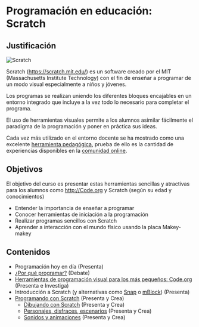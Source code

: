 # Programación en educación: Scratch 


## Justificación

![Scratch](https://upload.wikimedia.org/wikipedia/commons/thumb/f/fb/Scratch_2.0_Screen_Hello_World.png/640px-Scratch_2.0_Screen_Hello_World.png)


Scratch (https://scratch.mit.edu/) es un software creado por el MIT (Massachusetts Institute Technology) con el fin de enseñar a programar de un modo visual especialmente a niños y jóvenes.

Los programas se realizan uniendo los diferentes bloques encajables en un entorno integrado que incluye a la vez todo lo necesario para completar el programa.


El uso de herramientas visuales permite a los alumnos asimilar fácilmente el paradigma de la programación y poner en práctica sus ideas.

Cada vez más utilizado en el entorno docente se ha mostrado como una excelente [herramienta pedagógica](./contexto.md), prueba de ello es la cantidad de experiencias disponibles en la [comunidad online](https://scratch.mit.edu/explore/projects/all).

## Objetivos

El objetivo del curso es presentar estas herramientas sencillas y atractivas para los alumnos como http://Code.org y Scratch  (según su edad y conocimientos)

* Entender la importancia de enseñar a programar
* Conocer herramientas de iniciación a la programación
* Realizar programas sencillos con Scratch
* Aprender a interacción con el mundo físico usando la placa Makey-makey

## Contenidos

* Programación hoy en día (Presenta)
* [¿Por qué programar?](./contexto.md) (Debate)
* [Herramientas de programación visual para los más pequeños: Code.org](./Bloques.md) (Presenta e Investiga)
* Introducción a Scratch (y alternativas como [Snap](./snap.md) o [mBlock](./mBlock.md)) (Presenta)
* [Programando con Scratch](./Scratch/Scratch.md) (Presenta y Crea)
  * [Dibujando con Scratch](./Scratch/Scratch.md#vamos-a-dibujar) (Presenta y Crea)
  * [Personajes, disfraces, escenarios](./Scratch/Scratch.md#personaje) (Presenta y Crea)
  * [Sonidos y animaciones](./Scratch/Scratch.md#sonido) (Presenta y Crea)

